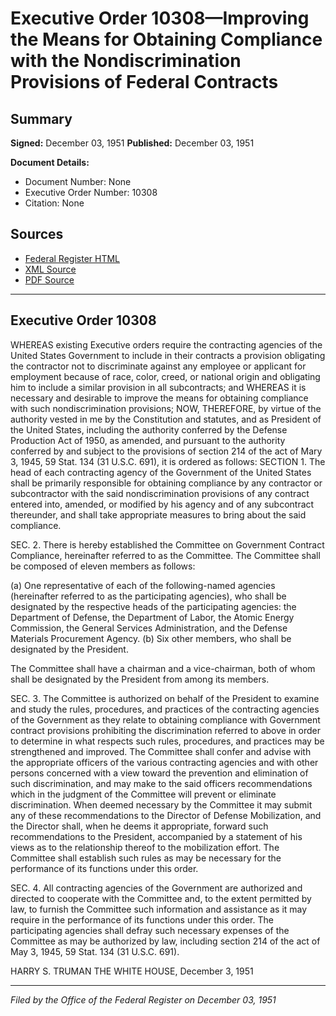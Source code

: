 # Executive Order 10308—Improving the Means for Obtaining Compliance with the Nondiscrimination Provisions of Federal Contracts

## Summary

**Signed:** December 03, 1951
**Published:** December 03, 1951

**Document Details:**
- Document Number: None
- Executive Order Number: 10308
- Citation: None

## Sources
- [Federal Register HTML](https://www.presidency.ucsb.edu/documents/executive-order-10308-improving-the-means-for-obtaining-compliance-with-the)
- [XML Source](None)
- [PDF Source](None)

---

## Executive Order 10308

WHEREAS existing Executive orders require the contracting agencies of the United States Government to include in their contracts a provision obligating the contractor not to discriminate against any employee or applicant for employment because of race, color, creed, or national origin and obligating him to include a similar provision in all subcontracts; and
WHEREAS it is necessary and desirable to improve the means for obtaining compliance with such nondiscrimination provisions;
NOW, THEREFORE, by virtue of the authority vested in me by the Constitution and statutes, and as President of the United States, including the authority conferred by the Defense Production Act of 1950, as amended, and pursuant to the authority conferred by and subject to the provisions of section 214 of the act of Mary 3, 1945, 59 Stat. 134 (31 U.S.C. 691), it is ordered as follows:
SECTION 1. The head of each contracting agency of the Government of the United States shall be primarily responsible for obtaining compliance by any contractor or subcontractor with the said nondiscrimination provisions of any contract entered into, amended, or modified by his agency and of any subcontract thereunder, and shall take appropriate measures to bring about the said compliance.

SEC. 2. There is hereby established the Committee on Government Contract Compliance, hereinafter referred to as the Committee. The Committee shall be composed of eleven members as follows:

(a) One representative of each of the following-named agencies (hereinafter referred to as the participating agencies), who shall be designated by the respective heads of the participating agencies: the Department of Defense, the Department of Labor, the Atomic Energy Commission, the General Services Administration, and the Defense Materials Procurement Agency.
(b) Six other members, who shall be designated by the President.

The Committee shall have a chairman and a vice-chairman, both of whom shall be designated by the President from among its members.

SEC. 3. The Committee is authorized on behalf of the President to examine and study the rules, procedures, and practices of the contracting agencies of the Government as they relate to obtaining compliance with Government contract provisions prohibiting the discrimination referred to above in order to determine in what respects such rules, procedures, and practices may be strengthened and improved. The Committee shall confer and advise with the appropriate officers of the various contracting agencies and with other persons concerned with a view toward the prevention and elimination of such discrimination, and may make to the said officers recommendations which in the judgment of the Committee will prevent or eliminate discrimination. When deemed necessary by the Committee it may submit any of these recommendations to the Director of Defense Mobilization, and the Director shall, when he deems it appropriate, forward such recommendations to the President, accompanied by a statement of his views as to the relationship thereof to the mobilization effort. The Committee shall establish such rules as may be necessary for the performance of its functions under this order.

SEC. 4. All contracting agencies of the Government are authorized and directed to cooperate with the Committee and, to the extent permitted by law, to furnish the Committee such information and assistance as it may require in the performance of its functions under this order. The participating agencies shall defray such necessary expenses of the Committee as may be authorized by law, including section 214 of the act of May 3, 1945, 59 Stat. 134 (31 U.S.C. 691).

HARRY S. TRUMAN
THE WHITE HOUSE,
December 3, 1951

---

*Filed by the Office of the Federal Register on December 03, 1951*
